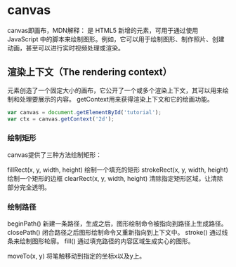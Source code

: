 # canvas
canvas即画布，MDN解释：
<canvas> 是 HTML5 新增的元素，可用于通过使用 JavaScript 中的脚本来绘制图形。例如，它可以用于绘制图形、制作照片、创建动画，甚至可以进行实时视频处理或渲染。

## 渲染上下文（The rendering context）
<canvas> 元素创造了一个固定大小的画布，它公开了一个或多个渲染上下文，其可以用来绘制和处理要展示的内容。
getContext用来获得渲染上下文和它的绘画功能。
``` javascript
var canvas = document.getElementById('tutorial');
var ctx = canvas.getContext('2d');
```

### 绘制矩形
canvas提供了三种方法绘制矩形：

fillRect(x, y, width, height)
绘制一个填充的矩形
strokeRect(x, y, width, height)
绘制一个矩形的边框
clearRect(x, y, width, height)
清除指定矩形区域，让清除部分完全透明。

### 绘制路径
beginPath()
新建一条路径，生成之后，图形绘制命令被指向到路径上生成路径。
closePath()
闭合路径之后图形绘制命令又重新指向到上下文中。
stroke()
通过线条来绘制图形轮廓。
fill()
通过填充路径的内容区域生成实心的图形。

moveTo(x, y)
将笔触移动到指定的坐标x以及y上。